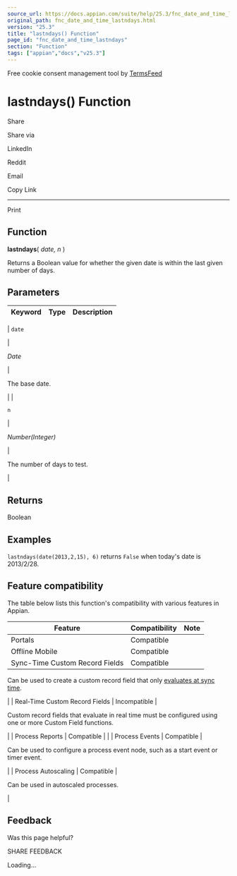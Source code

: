 ```yaml
---
source_url: https://docs.appian.com/suite/help/25.3/fnc_date_and_time_lastndays.html
original_path: fnc_date_and_time_lastndays.html
version: "25.3"
title: "lastndays() Function"
page_id: "fnc_date_and_time_lastndays"
section: "Function"
tags: ["appian","docs","v25.3"]
---
```



Free cookie consent management tool by [TermsFeed](https://www.termsfeed.com/)

# lastndays() Function

Share

Share via

LinkedIn

Reddit

Email

Copy Link

* * *

Print

## Function

**lastndays**( _date, n_ )

Returns a Boolean value for whether the given date is within the last given number of days.

## Parameters

| Keyword | Type | Description |
| --- | --- | --- |
|
`date`

 |

_Date_

 |

The base date.

 |
|

`n`

 |

_Number(Integer)_

 |

The number of days to test.

 |

## Returns

Boolean

## Examples

`lastndays(date(2013,2,15), 6)` returns `False` when today's date is 2013/2/28.

## Feature compatibility

The table below lists this function's compatibility with various features in Appian.

| Feature | Compatibility | Note |
| --- | --- | --- |
| Portals | Compatible |  |
| Offline Mobile | Compatible |  |
| Sync-Time Custom Record Fields | Compatible |
Can be used to create a custom record field that only [evaluates at sync time](custom-record-fields.html#prodlink-sync-time-evaluations).

 |
| Real-Time Custom Record Fields | Incompatible |

Custom record fields that evaluate in real time must be configured using one or more Custom Field functions.

 |
| Process Reports | Compatible |  |
| Process Events | Compatible |

Can be used to configure a process event node, such as a start event or timer event.

 |
| Process Autoscaling | Compatible |

Can be used in autoscaled processes.

 |

## Feedback

Was this page helpful?

SHARE FEEDBACK

Loading...